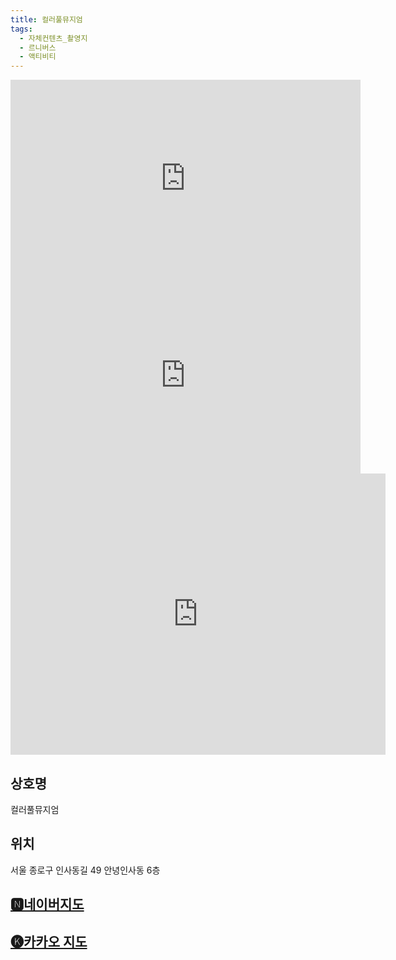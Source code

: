 ```yaml
---
title: 컬러풀뮤지엄
tags:
  - 자체컨텐츠_촬영지
  - 르니버스
  - 액티비티
---
```

<iframe width="560" height="315" src="https://www.youtube.com/embed/47NKup8ReRY?si=r4VMUFHfRx3uJsBl" title="YouTube video player" frameborder="0" allow="accelerometer; autoplay; clipboard-write; encrypted-media; gyroscope; picture-in-picture; web-share" referrerpolicy="strict-origin-when-cross-origin" allowfullscreen></iframe>
<iframe width="560" height="315" src="https://www.youtube.com/embed/2EjZT-D6_dA?si=ds5Xc5RZHyMR2cxC" title="YouTube video player" frameborder="0" allow="accelerometer; autoplay; clipboard-write; encrypted-media; gyroscope; picture-in-picture; web-share" referrerpolicy="strict-origin-when-cross-origin" allowfullscreen></iframe>
<iframe src="https://www.google.com/maps/embed?pb=!1m18!1m12!1m3!1d3162.1708892964575!2d126.98111271185627!3d37.574593471919904!2m3!1f0!2f0!3f0!3m2!1i1024!2i768!4f13.1!3m3!1m2!1s0x357ca3d1d6923417%3A0x255ecf499c3d0acd!2z7Lus65-s7ZKA666k7KeA7JeE!5e0!3m2!1sko!2skr!4v1741419823480!5m2!1sko!2skr" width="600" height="450" style="border:0;" allowfullscreen="" loading="lazy" referrerpolicy="no-referrer-when-downgrade"></iframe>

## 상호명
컬러풀뮤지엄

## 위치
서울 종로구 인사동길 49 안녕인사동 6층


## [🅽네이버지도](https://naver.me/GG7tDaSH)

## [🅚카카오 지도](https://place.map.kakao.com/309581586)